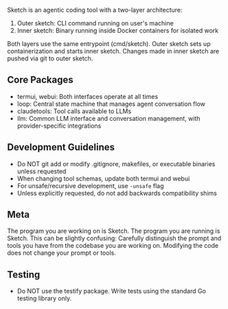 Sketch is an agentic coding tool with a two-layer architecture:

1. Outer sketch: CLI command running on user's machine
2. Inner sketch: Binary running inside Docker containers for isolated work

Both layers use the same entrypoint (cmd/sketch). Outer sketch sets up containerization and starts inner sketch. Changes made in inner sketch are pushed via git to outer sketch.

## Core Packages

- termui, webui: Both interfaces operate at all times
- loop: Central state machine that manages agent conversation flow
- claudetools: Tool calls available to LLMs
- llm: Common LLM interface and conversation management, with provider-specific integrations

## Development Guidelines

- Do NOT git add or modify .gitignore, makefiles, or executable binaries unless requested
- When changing tool schemas, update both termui and webui
- For unsafe/recursive development, use `-unsafe` flag
- Unless explicitly requested, do not add backwards compatibility shims

## Meta

The program you are working on is Sketch. The program you are running is Sketch. This can be slightly confusing: Carefully distinguish the prompt and tools you have from the codebase you are working on. Modifying the code does not change your prompt or tools.

## Testing

- Do NOT use the testify package. Write tests using the standard Go testing library only.
